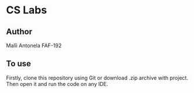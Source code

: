 # CS Labs

## Author

Malîi Antonela FAF-192

## To use
Firstly, clone this repository using Git or download .zip archive with project.
Then open it and run the code on any IDE.

